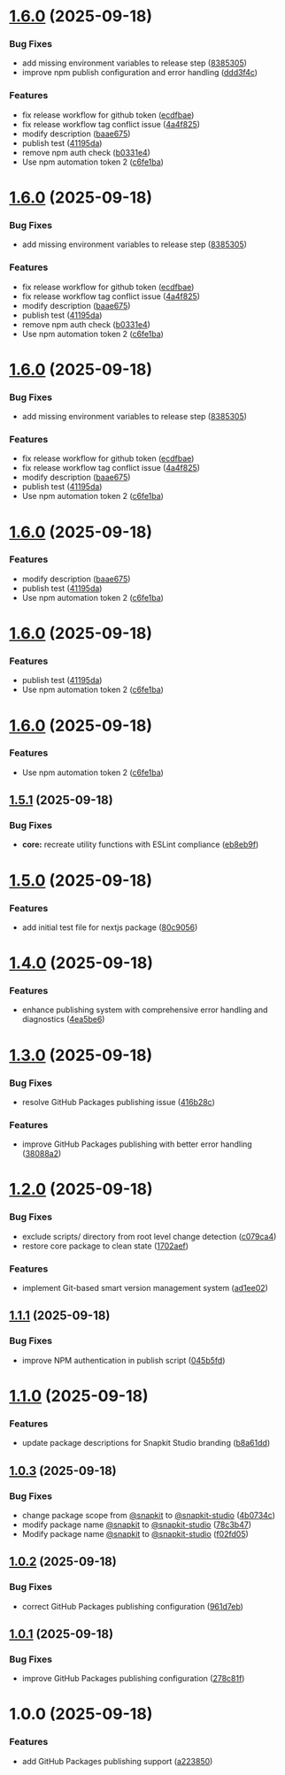 # [1.6.0](https://github.com/snapkit-studio/web/compare/v1.5.1...v1.6.0) (2025-09-18)


### Bug Fixes

* add missing environment variables to release step ([8385305](https://github.com/snapkit-studio/web/commit/8385305f436761a84172b3ffec531acdd9594289))
* improve npm publish configuration and error handling ([ddd3f4c](https://github.com/snapkit-studio/web/commit/ddd3f4c1747d0ee8ddf57eff1a0d6d6d65a0f5e5))


### Features

* fix release workflow for github token ([ecdfbae](https://github.com/snapkit-studio/web/commit/ecdfbae3227e4ed7e164e6273f308269c5d92688))
* fix release workflow tag conflict issue ([4a4f825](https://github.com/snapkit-studio/web/commit/4a4f825bc4f33a1edc3407ef4d5e15ca08ae52d4))
* modify description ([baae675](https://github.com/snapkit-studio/web/commit/baae675d899113c20148528e241dd5bc3c78c31e))
* publish test ([41195da](https://github.com/snapkit-studio/web/commit/41195da125a45eb5c294139e5b3cd4a411025d3d))
* remove npm auth check ([b0331e4](https://github.com/snapkit-studio/web/commit/b0331e4735aeba01bfda14b0a721d92a25225c81))
* Use npm automation token 2 ([c6fe1ba](https://github.com/snapkit-studio/web/commit/c6fe1bafc648ea31360d68a343d21b30edbd681b))

# [1.6.0](https://github.com/snapkit-studio/web/compare/v1.5.1...v1.6.0) (2025-09-18)


### Bug Fixes

* add missing environment variables to release step ([8385305](https://github.com/snapkit-studio/web/commit/8385305f436761a84172b3ffec531acdd9594289))


### Features

* fix release workflow for github token ([ecdfbae](https://github.com/snapkit-studio/web/commit/ecdfbae3227e4ed7e164e6273f308269c5d92688))
* fix release workflow tag conflict issue ([4a4f825](https://github.com/snapkit-studio/web/commit/4a4f825bc4f33a1edc3407ef4d5e15ca08ae52d4))
* modify description ([baae675](https://github.com/snapkit-studio/web/commit/baae675d899113c20148528e241dd5bc3c78c31e))
* publish test ([41195da](https://github.com/snapkit-studio/web/commit/41195da125a45eb5c294139e5b3cd4a411025d3d))
* remove npm auth check ([b0331e4](https://github.com/snapkit-studio/web/commit/b0331e4735aeba01bfda14b0a721d92a25225c81))
* Use npm automation token 2 ([c6fe1ba](https://github.com/snapkit-studio/web/commit/c6fe1bafc648ea31360d68a343d21b30edbd681b))

# [1.6.0](https://github.com/snapkit-studio/web/compare/v1.5.1...v1.6.0) (2025-09-18)


### Bug Fixes

* add missing environment variables to release step ([8385305](https://github.com/snapkit-studio/web/commit/8385305f436761a84172b3ffec531acdd9594289))


### Features

* fix release workflow for github token ([ecdfbae](https://github.com/snapkit-studio/web/commit/ecdfbae3227e4ed7e164e6273f308269c5d92688))
* fix release workflow tag conflict issue ([4a4f825](https://github.com/snapkit-studio/web/commit/4a4f825bc4f33a1edc3407ef4d5e15ca08ae52d4))
* modify description ([baae675](https://github.com/snapkit-studio/web/commit/baae675d899113c20148528e241dd5bc3c78c31e))
* publish test ([41195da](https://github.com/snapkit-studio/web/commit/41195da125a45eb5c294139e5b3cd4a411025d3d))
* Use npm automation token 2 ([c6fe1ba](https://github.com/snapkit-studio/web/commit/c6fe1bafc648ea31360d68a343d21b30edbd681b))

# [1.6.0](https://github.com/snapkit-studio/web/compare/v1.5.1...v1.6.0) (2025-09-18)


### Features

* modify description ([baae675](https://github.com/snapkit-studio/web/commit/baae675d899113c20148528e241dd5bc3c78c31e))
* publish test ([41195da](https://github.com/snapkit-studio/web/commit/41195da125a45eb5c294139e5b3cd4a411025d3d))
* Use npm automation token 2 ([c6fe1ba](https://github.com/snapkit-studio/web/commit/c6fe1bafc648ea31360d68a343d21b30edbd681b))

# [1.6.0](https://github.com/snapkit-studio/web/compare/v1.5.1...v1.6.0) (2025-09-18)


### Features

* publish test ([41195da](https://github.com/snapkit-studio/web/commit/41195da125a45eb5c294139e5b3cd4a411025d3d))
* Use npm automation token 2 ([c6fe1ba](https://github.com/snapkit-studio/web/commit/c6fe1bafc648ea31360d68a343d21b30edbd681b))

# [1.6.0](https://github.com/snapkit-studio/web/compare/v1.5.1...v1.6.0) (2025-09-18)


### Features

* Use npm automation token 2 ([c6fe1ba](https://github.com/snapkit-studio/web/commit/c6fe1bafc648ea31360d68a343d21b30edbd681b))

## [1.5.1](https://github.com/snapkit-studio/web/compare/v1.5.0...v1.5.1) (2025-09-18)


### Bug Fixes

* **core:** recreate utility functions with ESLint compliance ([eb8eb9f](https://github.com/snapkit-studio/web/commit/eb8eb9f5f6ba54da16b28e3b42a605adb28ce600))

# [1.5.0](https://github.com/snapkit-studio/web/compare/v1.4.0...v1.5.0) (2025-09-18)


### Features

* add initial test file for nextjs package ([80c9056](https://github.com/snapkit-studio/web/commit/80c905658fe24d7406cddacdfabd7591c2eeb7ca))

# [1.4.0](https://github.com/snapkit-studio/web/compare/v1.3.0...v1.4.0) (2025-09-18)


### Features

* enhance publishing system with comprehensive error handling and diagnostics ([4ea5be6](https://github.com/snapkit-studio/web/commit/4ea5be6c8398474f711b504c98cae4b83cc620d9))

# [1.3.0](https://github.com/snapkit-studio/web/compare/v1.2.0...v1.3.0) (2025-09-18)


### Bug Fixes

* resolve GitHub Packages publishing issue ([416b28c](https://github.com/snapkit-studio/web/commit/416b28c8604ca093fde9fdf305ca99ef5a9e5417))


### Features

* improve GitHub Packages publishing with better error handling ([38088a2](https://github.com/snapkit-studio/web/commit/38088a241869cd477d4fe656b80ae85a131e1c04))

# [1.2.0](https://github.com/snapkit-studio/web/compare/v1.1.1...v1.2.0) (2025-09-18)


### Bug Fixes

* exclude scripts/ directory from root level change detection ([c079ca4](https://github.com/snapkit-studio/web/commit/c079ca4b55f3c22b5dea487279c78d8214f4a37a))
* restore core package to clean state ([1702aef](https://github.com/snapkit-studio/web/commit/1702aef47e1eff422f0d84a6d2771102862693dc))


### Features

* implement Git-based smart version management system ([ad1ee02](https://github.com/snapkit-studio/web/commit/ad1ee020ce9e688081cd98e454d5cef7538df50d))

## [1.1.1](https://github.com/snapkit-studio/web/compare/v1.1.0...v1.1.1) (2025-09-18)


### Bug Fixes

* improve NPM authentication in publish script ([045b5fd](https://github.com/snapkit-studio/web/commit/045b5fd2e3257b31757557f72775986757ff09ac))

# [1.1.0](https://github.com/snapkit-studio/snapkit-nextjs/compare/v1.0.3...v1.1.0) (2025-09-18)


### Features

* update package descriptions for Snapkit Studio branding ([b8a61dd](https://github.com/snapkit-studio/snapkit-nextjs/commit/b8a61ddba0fe855243bd20555aa5614a24101f75))

## [1.0.3](https://github.com/snapkit-studio/snapkit-nextjs/compare/v1.0.2...v1.0.3) (2025-09-18)


### Bug Fixes

* change package scope from [@snapkit](https://github.com/snapkit) to [@snapkit-studio](https://github.com/snapkit-studio) ([4b0734c](https://github.com/snapkit-studio/snapkit-nextjs/commit/4b0734c910077b294c6664b16ac83c64e997b166))
* modify package name [@snapkit](https://github.com/snapkit) to [@snapkit-studio](https://github.com/snapkit-studio) ([78c3b47](https://github.com/snapkit-studio/snapkit-nextjs/commit/78c3b47cdfa27dc773fa701029987cf9ca0eadbe))
* Modify package name [@snapkit](https://github.com/snapkit) to [@snapkit-studio](https://github.com/snapkit-studio) ([f02fd05](https://github.com/snapkit-studio/snapkit-nextjs/commit/f02fd053706c37f8e491bc8c02f6aefa144632c1))

## [1.0.2](https://github.com/snapkit-studio/snapkit-nextjs/compare/v1.0.1...v1.0.2) (2025-09-18)


### Bug Fixes

* correct GitHub Packages publishing configuration ([961d7eb](https://github.com/snapkit-studio/snapkit-nextjs/commit/961d7ebde8ea2482698384c02509f158221c398d))

## [1.0.1](https://github.com/snapkit-studio/snapkit-nextjs/compare/v1.0.0...v1.0.1) (2025-09-18)


### Bug Fixes

* improve GitHub Packages publishing configuration ([278c81f](https://github.com/snapkit-studio/snapkit-nextjs/commit/278c81f7a52978b6e5ea8293ece479672989fd45))

# 1.0.0 (2025-09-18)


### Features

* add GitHub Packages publishing support ([a223850](https://github.com/snapkit-studio/snapkit-nextjs/commit/a2238501e9aa5baf277303b2983c88672d16dccc))
